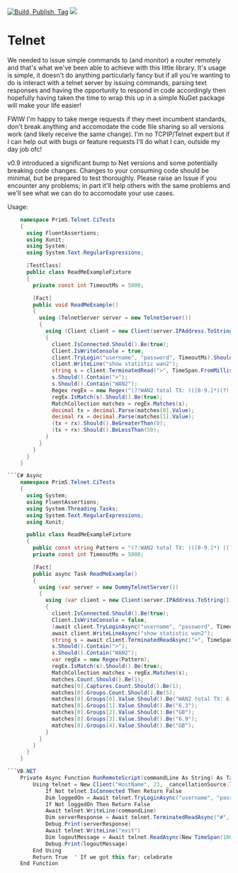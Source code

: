 [![Build, Publish, Tag](https://github.com/9swampy/Telnet/actions/workflows/build.yml/badge.svg)](https://github.com/9swampy/Telnet/actions/workflows/build.yml)
[![][nuget-img]][nuget]

[nuget]:     https://badge.fury.io/nu/telnet
[nuget-img]: https://badge.fury.io/nu/telnet.svg

Telnet
======

We needed to issue simple commands to (and monitor) a router remotely and that's what we've been able to achieve with this 
little library. It's usage is simple, it doesn't do anything particularly fancy but if all you're wanting to do is interact
with a telnet server by issuing commands, parsing text responses and having the opportunity to respond in code accordingly
then hopefully having taken the time to wrap this up in a simple NuGet package will make your life easier!

FWIW I'm happy to take merge requests if they meet incumbent standards, don't break anything and accomodate the code file
sharing so all versions work (and likely receive the same change). I'm no TCPIP/Telnet expert but if I can help out with
bugs or feature requests I'll do what I can, outside my day job ofc!

v0.9 introduced a significant bump to Net versions and some potentially breaking code changes. Changes to your consuming
code should be minimal, but be prepared to test thoroughly. Please raise an Issue if you encounter any problems; in part
it'll help others with the same problems and we'll see what we can do to accomodate your use cases.

Usage:
```C# Sync
    namespace PrimS.Telnet.CiTests
    {
      using FluentAssertions;
      using Xunit;
      using System;
      using System.Text.RegularExpressions;

      [TestClass]
      public class ReadMeExampleFixture
      {
        private const int TimeoutMs = 5000;

        [Fact]
        public void ReadMeExample()
        {
          using (TelnetServer server = new TelnetServer())
          {
            using (Client client = new Client(server.IPAddress.ToString(), server.Port, new System.Threading.CancellationToken()))
            {
              client.IsConnected.Should().Be(true);
              Client.IsWriteConsole = true;
              client.TryLogin("username", "password", TimeoutMs).Should().Be(true);
              client.WriteLine("show statistic wan2");
              string s = client.TerminatedRead(">", TimeSpan.FromMilliseconds(TimeoutMs));
              s.Should().Contain(">");
              s.Should().Contain("WAN2");
              Regex regEx = new Regex("(?!WAN2 total TX: )([0-9.]*)(?! GB ,RX: )([0-9.]*)(?= GB)");
              regEx.IsMatch(s).Should().Be(true);
              MatchCollection matches = regEx.Matches(s);
              decimal tx = decimal.Parse(matches[0].Value);
              decimal rx = decimal.Parse(matches[1].Value);
              (tx + rx).Should().BeGreaterThan(0);
              (tx + rx).Should().BeLessThan(50);
            }
          }
        }
      }
    }

```C# Async
    namespace PrimS.Telnet.CiTests
    {
      using System;
      using FluentAssertions;
      using System.Threading.Tasks;
      using System.Text.RegularExpressions;
      using Xunit;

      public class ReadMeExampleFixture
      {
        public const string Pattern = "(?:WAN2 total TX: )([0-9.]*) ((?:[KMG]B)|(?:Bytes))(?:[, ]*RX: )([0-9.]*) ((?:[KMG]B)|(?:Bytes))";
        private const int TimeoutMs = 5000;

        [Fact]
        public async Task ReadMeExample()
        {
          using (var server = new DummyTelnetServer())
          {
            using (var client = new Client(server.IPAddress.ToString(), server.Port, new System.Threading.CancellationToken()))
            {
              client.IsConnected.Should().Be(true);
              Client.IsWriteConsole = false;
              (await client.TryLoginAsync("username", "password", TimeoutMs)).Should().Be(true);
              await client.WriteLineAsync("show statistic wan2");
              string s = await client.TerminatedReadAsync(">", TimeSpan.FromMilliseconds(TimeoutMs));
              s.Should().Contain(">");
              s.Should().Contain("WAN2");
              var regEx = new Regex(Pattern);
              regEx.IsMatch(s).Should().Be(true);
              MatchCollection matches = regEx.Matches(s);
              matches.Count.Should().Be(1);
              matches[0].Captures.Count.Should().Be(1);
              matches[0].Groups.Count.Should().Be(5);
              matches[0].Groups[0].Value.Should().Be("WAN2 total TX: 6.3 GB ,RX: 6.9 GB");
              matches[0].Groups[1].Value.Should().Be("6.3");
              matches[0].Groups[2].Value.Should().Be("GB");
              matches[0].Groups[3].Value.Should().Be("6.9");
              matches[0].Groups[4].Value.Should().Be("GB");
            }
          }
        }
      }
    }

```VB.NET
    Private Async Function RunRemoteScript(commandLine As String) As Task(Of Boolean)
        Using telnet = New Client("HostName", 23, _cancellationSource.Token)
            If Not telnet.IsConnected Then Return False
            Dim loggedOn = Await telnet.TryLoginAsync("username", "password", SocketTimeout, "#"))
            If Not loggedOn Then Return False
            Await telnet.WriteLine(commandLine)
            Dim serverResponse = Await telnet.TerminatedReadAsync("#", TimeSpan.FromMilliseconds(SocketTimeout))
            Debug.Print(serverResponse)
            Await telnet.WriteLine("exit")
            Dim logoutMessage = Await telnet.ReadAsync(New TimeSpan(100))
            Debug.Print(logoutMessage)
        End Using
        Return True  ' If we got this far; celebrate
    End Function
